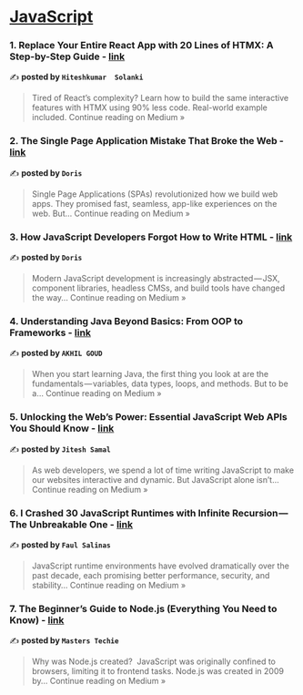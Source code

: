 
<h1><a href=https://medium.com/tag/javascript-development/recommended target="_blank" rel="noopener noreferrer">JavaScript</a></h1>
<h3>1. Replace Your Entire React App with 20 Lines of HTMX: A Step-by-Step Guide - <a href="https://medium.com/@codeversepro/replace-your-entire-react-app-with-20-lines-of-htmx-a-step-by-step-guide-8b4650b17f54?source=rss------javascript_development-5" target="_blank" rel="noopener noreferrer">link</a></h3>

✍️ **posted by `Hiteshkumar  Solanki`**

<blockquote>Tired of React’s complexity? Learn how to build the same interactive features with HTMX using 90% less code. Real-world example included.
Continue reading on Medium »</blockquote>

<h3>2. The Single Page Application Mistake That Broke the Web - <a href="https://medium.com/@akshatkapil229/the-single-page-application-mistake-that-broke-the-web-02b784885e43?source=rss------javascript_development-5" target="_blank" rel="noopener noreferrer">link</a></h3>

✍️ **posted by `Doris`**

<blockquote>Single Page Applications (SPAs) revolutionized how we build web apps. They promised fast, seamless, app-like experiences on the web. But…
Continue reading on Medium »</blockquote>

<h3>3. How JavaScript Developers Forgot How to Write HTML - <a href="https://medium.com/@akshatkapil229/how-javascript-developers-forgot-how-to-write-html-722f26d71a2a?source=rss------javascript_development-5" target="_blank" rel="noopener noreferrer">link</a></h3>

✍️ **posted by `Doris`**

<blockquote>Modern JavaScript development is increasingly abstracted — JSX, component libraries, headless CMSs, and build tools have changed the way…
Continue reading on Medium »</blockquote>

<h3>4. Understanding Java Beyond Basics: From OOP to Frameworks - <a href="https://medium.com/@dginspanner/understanding-java-beyond-basics-from-oop-to-frameworks-7689334e99f0?source=rss------javascript_development-5" target="_blank" rel="noopener noreferrer">link</a></h3>

✍️ **posted by `AKHIL GOUD`**

<blockquote>When you start learning Java, the first thing you look at are the fundamentals — variables, data types, loops, and methods. But to be a…
Continue reading on Medium »</blockquote>

<h3>5. Unlocking the Web’s Power: Essential JavaScript Web APIs You Should Know - <a href="https://medium.com/@jitesh.samal/unlocking-the-webs-power-essential-javascript-web-apis-you-should-know-91e6a06952e5?source=rss------javascript_development-5" target="_blank" rel="noopener noreferrer">link</a></h3>

✍️ **posted by `Jitesh Samal`**

<blockquote>As web developers, we spend a lot of time writing JavaScript to make our websites interactive and dynamic. But JavaScript alone isn’t…
Continue reading on Medium »</blockquote>

<h3>6. I Crashed 30 JavaScript Runtimes with Infinite Recursion — The Unbreakable One - <a href="https://medium.com/@faulsalinas/i-crashed-30-javascript-runtimes-with-infinite-recursion-the-unbreakable-one-75e678e3d77a?source=rss------javascript_development-5" target="_blank" rel="noopener noreferrer">link</a></h3>

✍️ **posted by `Faul Salinas`**

<blockquote>JavaScript runtime environments have evolved dramatically over the past decade, each promising better performance, security, and stability…
Continue reading on Medium »</blockquote>

<h3>7. The Beginner’s Guide to Node.js (Everything You Need to Know) - <a href="https://medium.com/@MastersTechie/the-beginners-guide-to-node-js-everything-you-need-to-know-7f1d6a72ec20?source=rss------javascript_development-5" target="_blank" rel="noopener noreferrer">link</a></h3>

✍️ **posted by `Masters Techie`**

<blockquote>Why was Node.js created?
 JavaScript was originally confined to browsers, limiting it to frontend tasks. Node.js was created in 2009 by…
Continue reading on Medium »</blockquote>

